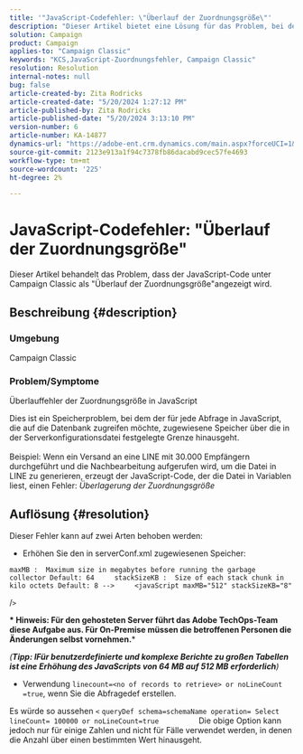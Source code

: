 ```yaml
---
title: '"JavaScript-Codefehler: \"Überlauf der Zuordnungsgröße\"'
description: "Dieser Artikel bietet eine Lösung für das Problem, bei dem der JavaScript-Code unter Campaign Classic als \"Überlauf der Zuordnungsgröße\" angezeigt wird."
solution: Campaign
product: Campaign
applies-to: "Campaign Classic"
keywords: "KCS,JavaScript-Zuordnungsfehler, Campaign Classic"
resolution: Resolution
internal-notes: null
bug: false
article-created-by: Zita Rodricks
article-created-date: "5/20/2024 1:27:12 PM"
article-published-by: Zita Rodricks
article-published-date: "5/20/2024 3:13:10 PM"
version-number: 6
article-number: KA-14877
dynamics-url: "https://adobe-ent.crm.dynamics.com/main.aspx?forceUCI=1&pagetype=entityrecord&etn=knowledgearticle&id=c63cf8a8-ac16-ef11-9f8a-6045bd026dc7"
source-git-commit: 2123e913a1f94c7378fb86dacabd9cec57fe4693
workflow-type: tm+mt
source-wordcount: '225'
ht-degree: 2%

---
```


# JavaScript-Codefehler: &quot;Überlauf der Zuordnungsgröße&quot;


Dieser Artikel behandelt das Problem, dass der JavaScript-Code unter Campaign Classic als &quot;Überlauf der Zuordnungsgröße&quot;angezeigt wird.

## Beschreibung {#description}


### Umgebung

Campaign Classic

### Problem/Symptome

Überlauffehler der Zuordnungsgröße in JavaScript

Dies ist ein Speicherproblem, bei dem der für jede Abfrage in JavaScript, die auf die Datenbank zugreifen möchte, zugewiesene Speicher über die in der Serverkonfigurationsdatei festgelegte Grenze hinausgeht.
<br><br>Beispiel: Wenn ein Versand an eine LINE mit 30.000 Empfängern durchgeführt und die Nachbearbeitung aufgerufen wird, um die Datei in LINE zu generieren, erzeugt der JavaScript-Code, der die Datei in Variablen liest, einen Fehler: *Überlagerung der Zuordnungsgröße*









## Auflösung {#resolution}

Dieser Fehler kann auf zwei Arten behoben werden:<br>
- Erhöhen Sie den in serverConf.xml zugewiesenen Speicher:





```
maxMB :  Maximum size in megabytes before running the garbage collector Default: 64     stackSizeKB :  Size of each stack chunk in kilo octets Default: 8 -->     <javaScript maxMB="512" stackSizeKB="8"
```

/`>`


<b>* Hinweis: Für den gehosteten Server führt das Adobe TechOps-Team diese Aufgabe aus. Für On-Premise müssen die betroffenen Personen die Änderungen selbst vornehmen.</b>*



*(<b>Tipp: I</b><b>Für benutzerdefinierte und komplexe Berichte zu großen Tabellen ist eine Erhöhung des JavaScripts von 64 MB auf 512 MB erforderlich</b>)*



- Verwendung `linecount=<no of records to retrieve> or noLineCount =true`, wenn Sie die Abfragedef erstellen.


Es würde so aussehen `<` `queryDef schema=schemaName operation= Select lineCount= 100000 or noLineCount=true`
                 Die obige Option kann jedoch nur für einige Zahlen und nicht für Fälle verwendet werden, in denen die Anzahl über einen bestimmten Wert hinausgeht.
